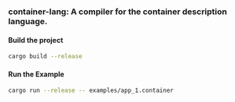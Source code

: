 ### container-lang: A compiler for the container description language.


#### Build the project
```bash
cargo build --release
```

#### Run the Example

```bash
cargo run --release -- examples/app_1.container
```